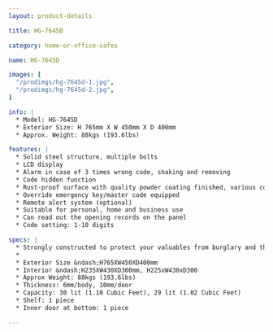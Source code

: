 ```yaml
---
layout: product-details

title: HG-7645D

category: home-or-office-safes

name: HG-7645D

images: [
  "/prodimgs/hg-7645d-1.jpg",
  "/prodimgs/hg-7645d-2.jpg",
]

info: |
  * Model: HG-7645D
  * Exterior Size: H 765mm X W 450mm X D 400mm
  * Approx. Weight: 88kgs (193.6lbs)

features: |
  * Solid steel structure, multiple bolts
  * LCD display
  * Alarm in case of 3 times wrong code, shaking and removing
  * Code hidden function
  * Rust-proof surface with quality powder coating finished, various colors available
  * Override emergency key/master code equipped
  * Remote alert system (optional)
  * Suitable for personal, home and business use
  * Can read out the opening records on the panel
  * Code setting: 1-10 digits

specs: |
  * Strongly constructed to protect your valuables from burglary and theft
  * 
  * Exterior Size &ndash;H765XW450XD400mm
  * Interior &ndash;H235XW430XD300mm, H225xW430xD300
  * Approx Weight: 88kgs (193.6lbs)
  * Thickness: 6mm/body, 10mm/door
  * Capacity: 30 lit (1.10 Cubic Feet), 29 lit (1.02 Cubic Feet)
  * Shelf: 1 piece
  * Inner door at bottom: 1 piece

---
```




